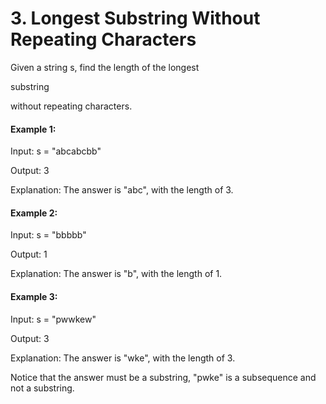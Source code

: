# 3. Longest Substring Without Repeating Characters

Given a string s, find the length of the longest 

substring

 without repeating characters.

 

#### Example 1:

Input: s = "abcabcbb"

Output: 3

Explanation: The answer is "abc", with the length of 3.


#### Example 2:

Input: s = "bbbbb"

Output: 1

Explanation: The answer is "b", with the length of 1.

#### Example 3:

Input: s = "pwwkew"

Output: 3

Explanation: The answer is "wke", with the length of 3.

Notice that the answer must be a substring, "pwke" is a subsequence and not a substring.